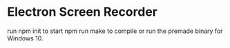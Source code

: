 # Electron Screen Recorder

run npm init to start
npm run make to compile
or run the premade binary for Windows 10.

